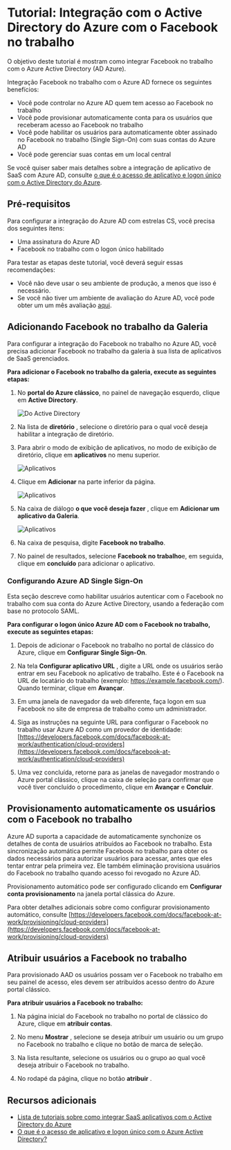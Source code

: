 <properties
    pageTitle="Tutorial: Integração com o Active Directory do Azure com o Facebook no trabalho | Microsoft Azure"
    description="Saiba como configurar o logon único entre Azure Active Directory e do Facebook no trabalho."
    services="active-directory"
    documentationCenter=""
    authors="asmalser-msft"
    manager="femila"
    editor=""/>

<tags
    ms.service="active-directory"
    ms.workload="identity"
    ms.tgt_pltfrm="na"
    ms.devlang="na"
    ms.topic="article"
    ms.date="04/26/2016"
    ms.author="asmalser"/>


# <a name="tutorial-azure-active-directory-integration-with-facebook-at-work"></a>Tutorial: Integração com o Active Directory do Azure com o Facebook no trabalho

O objetivo deste tutorial é mostram como integrar Facebook no trabalho com o Azure Active Directory (AD Azure).

Integração Facebook no trabalho com o Azure AD fornece os seguintes benefícios: 

- Você pode controlar no Azure AD quem tem acesso ao Facebook no trabalho 
- Você pode provisionar automaticamente conta para os usuários que receberam acesso ao Facebook no trabalho
- Você pode habilitar os usuários para automaticamente obter assinado no Facebook no trabalho (Single Sign-On) com suas contas do Azure AD
- Você pode gerenciar suas contas em um local central 

Se você quiser saber mais detalhes sobre a integração de aplicativo de SaaS com Azure AD, consulte [o que é o acesso de aplicativo e logon único com o Active Directory do Azure](active-directory-appssoaccess-whatis.md).


## <a name="prerequisites"></a>Pré-requisitos 

Para configurar a integração do Azure AD com estrelas CS, você precisa dos seguintes itens:

- Uma assinatura do Azure AD
- Facebook no trabalho com o logon único habilitado

Para testar as etapas deste tutorial, você deverá seguir essas recomendações:

- Você não deve usar o seu ambiente de produção, a menos que isso é necessário.
- Se você não tiver um ambiente de avaliação do Azure AD, você pode obter um um mês avaliação [aqui](https://azure.microsoft.com/pricing/free-trial/). 


## <a name="adding-facebook-at-work-from-the-gallery"></a>Adicionando Facebook no trabalho da Galeria
Para configurar a integração do Facebook no trabalho no Azure AD, você precisa adicionar Facebook no trabalho da galeria à sua lista de aplicativos de SaaS gerenciados.

**Para adicionar o Facebook no trabalho da galeria, execute as seguintes etapas:**

1. No **portal do Azure clássico**, no painel de navegação esquerdo, clique em **Active Directory**. 

    ![Do Active Directory][1]

2. Na lista de **diretório** , selecione o diretório para o qual você deseja habilitar a integração de diretório.

3. Para abrir o modo de exibição de aplicativos, no modo de exibição de diretório, clique em **aplicativos** no menu superior.

    ![Aplicativos][2]

4. Clique em **Adicionar** na parte inferior da página.
    
    ![Aplicativos][3]

5. Na caixa de diálogo **o que você deseja fazer** , clique em **Adicionar um aplicativo da Galeria**.

    ![Aplicativos][4]

6. Na caixa de pesquisa, digite **Facebook no trabalho**.

7. No painel de resultados, selecione **Facebook no trabalho**e, em seguida, clique em **concluído** para adicionar o aplicativo.


### <a name="configuring-azure-ad-single-sign-on"></a>Configurando Azure AD Single Sign-On

Esta seção descreve como habilitar usuários autenticar com o Facebook no trabalho com sua conta do Azure Active Directory, usando a federação com base no protocolo SAML.

**Para configurar o logon único Azure AD com o Facebook no trabalho, execute as seguintes etapas:**

1.  Depois de adicionar o Facebook no trabalho no portal de clássico do Azure, clique em **Configurar Single Sign-On**.

2.  Na tela **Configurar aplicativo URL** , digite a URL onde os usuários serão entrar em seu Facebook no aplicativo de trabalho. Este é o Facebook na URL de locatário do trabalho (exemplo: https://example.facebook.com/). Quando terminar, clique em **Avançar**.

3.  Em uma janela de navegador da web diferente, faça logon em sua Facebook no site de empresa de trabalho como um administrador.

4. Siga as instruções na seguinte URL para configurar o Facebook no trabalho usar Azure AD como um provedor de identidade: [https://developers.facebook.com/docs/facebook-at-work/authentication/cloud-providers](https://developers.facebook.com/docs/facebook-at-work/authentication/cloud-providers)

5.  Uma vez concluída, retorne para as janelas de navegador mostrando o Azure portal clássico, clique na caixa de seleção para confirmar que você tiver concluído o procedimento, clique em **Avançar** e **Concluir**.


## <a name="automatically-provisioning-users-to-facebook-at-work"></a>Provisionamento automaticamente os usuários com o Facebook no trabalho

Azure AD suporta a capacidade de automaticamente synchonize os detalhes de conta de usuários atribuídos ao Facebook no trabalho. Esta sincronização automática permite Facebook no trabalho para obter os dados necessários para autorizar usuários para acessar, antes que eles tentar entrar pela primeira vez. Ele também eliminação provisiona usuários do Facebook no trabalho quando acesso foi revogado no Azure AD.

Provisionamento automático pode ser configurado clicando em **Configurar conta provisionamento** na janela portal clássica do Azure.

Para obter detalhes adicionais sobre como configurar provisionamento automático, consulte [https://developers.facebook.com/docs/facebook-at-work/provisioning/cloud-providers](https://developers.facebook.com/docs/facebook-at-work/provisioning/cloud-providers)


## <a name="assigning-users-to-facebook-at-work"></a>Atribuir usuários a Facebook no trabalho

Para provisionado AAD os usuários possam ver o Facebook no trabalho em seu painel de acesso, eles devem ser atribuídos acesso dentro do Azure portal clássico.

**Para atribuir usuários a Facebook no trabalho:**

1.  Na página inicial do Facebook no trabalho no portal de clássico do Azure, clique em **atribuir contas**.

2.  No menu **Mostrar** , selecione se deseja atribuir um usuário ou um grupo no Facebook no trabalho e clique no botão de marca de seleção.

3.  Na lista resultante, selecione os usuários ou o grupo ao qual você deseja atribuir o Facebook no trabalho.

4.  No rodapé da página, clique no botão **atribuir** .


## <a name="additional-resources"></a>Recursos adicionais

* [Lista de tutoriais sobre como integrar SaaS aplicativos com o Active Directory do Azure](active-directory-saas-tutorial-list.md)
* [O que é o acesso de aplicativo e logon único com o Azure Active Directory?](active-directory-appssoaccess-whatis.md)

<!--Image references-->
[1]: ./media/active-directory-saas-cs-stars-tutorial/tutorial_general_01.png
[2]: ./media/active-directory-saas-cs-stars-tutorial/tutorial_general_02.png
[3]: ./media/active-directory-saas-cs-stars-tutorial/tutorial_general_03.png
[4]: ./media/active-directory-saas-cs-stars-tutorial/tutorial_general_04.png




